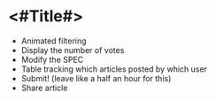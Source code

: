 #  <#Title#>
- Animated filtering
- Display the number of votes
- Modify the SPEC
- Table tracking which articles posted by which user
- Submit! (leave like a half an hour for this)
- Share article
